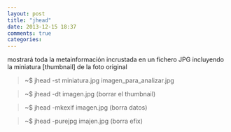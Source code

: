 ```yaml
---
layout: post
title: "jhead"
date: 2013-12-15 18:37
comments: true
categories: 
---
```

mostrará toda la metainformación incrustada en un fichero JPG incluyendo la miniatura [thumbnail] de la foto original

>~$ jhead -st miniatura.jpg imagen_para_analizar.jpg

>~$ jhead -dt imagen.jpg  (borrar el thumbnail)

>~$ jhead -mkexif imagen.jpg (borra datos)

>~$ jhead -purejpg imajen.jpg (borra efix)

